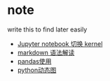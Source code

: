 # note
write this to find later easily
- [Jupyter notebook 切换 kernel](https://www.jianshu.com/p/d621980820d5)
- [markdown 语法解读](https://github.com/guodongxiaren/README#%E5%9B%BE%E7%89%87)
- [pandas使用](./use_pandas.md)
- [python动态图](./dynamic_figure.md)
